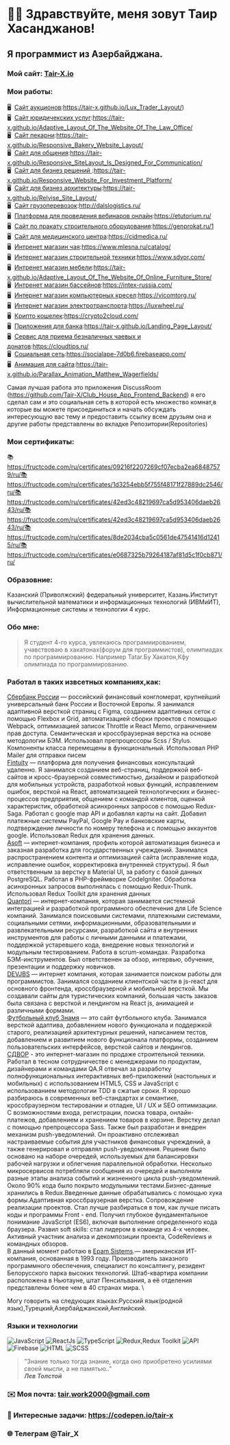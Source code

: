 # 👋🏻 Здравствуйте, меня зовут **Таир Хасанджанов**!
## Я программист из Азербайджана.
### Мой сайт: [Tair-X.io](https://tair-x.github.io/Portfolio_Site_Layout/)

### Мои работы:
🖥️&nbsp; [Сайт аукционов](https://tair-x.github.io/Lux_Trader_Layout/):https://tair-x.github.io/Lux_Trader_Layout/) \
🖥️&nbsp; [Сайт юридичекских услуг](https://tair-x.github.io/Adaptive_Layout_Of_The_Website_Of_The_Law_Office/):https://tair-x.github.io/Adaptive_Layout_Of_The_Website_Of_The_Law_Office/ \
🖥️&nbsp; [Сайт пекарни](https://tair-x.github.io/Responsive_Bakery_Website_Layout/):https://tair-x.github.io/Responsive_Bakery_Website_Layout/ \
🖥️&nbsp; [Сайт для общения](https://tair-x.github.io/Responsive_SiteLayout_Is_Designed_For_Communication/):https://tair-x.github.io/Responsive_SiteLayout_Is_Designed_For_Communication/ \
🖥️&nbsp; [Сайт для бизнез решений ](https://tair-x.github.io/Responsive_Website_For_Investment_Platform/):https://tair-x.github.io/Responsive_Website_For_Investment_Platform/ \
🖥️&nbsp; [Сайт для бизнез архитектуры](https://tair-x.github.io/Relvise_Site_Layout/):https://tair-x.github.io/Relvise_Site_Layout/ \
🖥️&nbsp; [Сайт грузоперевозок](http://dalslogistics.ru/):http://dalslogistics.ru/ \
🖥️&nbsp; [Платформа для проведения вебинаров онлайн](https://etutorium.ru/):https://etutorium.ru/ \
🖥️&nbsp; [Сайт по пракату строительного оборудования](https://genprokat.ru/):https://genprokat.ru/1 \
🖥️&nbsp; [Сайт для медицинского центра](https://cidmedica.ru/):https://cidmedica.ru/ \
🖥️&nbsp; [Интренет магазин чая](https://www.mlesna.ru/catalog/):https://www.mlesna.ru/catalog/ \
🖥️&nbsp; [Интернет магазин строительной техники](https://www.sdvor.com/):https://www.sdvor.com/ \
🖥️&nbsp; [Интренет магазин мебели](https://tair-x.github.io/Adaptive_Layout_Of_The_Website_Of_Online_Furniture_Store/):https://tair-x.github.io/Adaptive_Layout_Of_The_Website_Of_Online_Furniture_Store/ \
🖥️&nbsp; [Интренет магазин бассейнов](https://intex-russia.com/):https://intex-russia.com/ \
🖥️&nbsp; [Интернет магазин компьютерных кресел](https://vicomtorg.ru/):https://vicomtorg.ru/ \
🖥️&nbsp; [Интернет магазин электротранспорта](https://luxwheel.ru/):https://luxwheel.ru/ \
🖥️&nbsp; [Крипто кошелек](https://crypto2cloud.com/):https://crypto2cloud.com/ \
🖥️&nbsp; [Приложения для банка](https://tair-x.github.io/Landing_Page_Layout/):https://tair-x.github.io/Landing_Page_Layout/ \
🖥️&nbsp; [Сервис для приема безналичных чаевых и донатов](https://cloudtips.ru/):https://cloudtips.ru/ \
🖥️&nbsp; [Социальная сеть](https://socialape-7d0b6.firebaseapp.com/):https://socialape-7d0b6.firebaseapp.com/ \
🖥️&nbsp; [Анимация для сайта](https://tair-x.github.io/Parallax_Animation_Matthew_Wagerfields/):https://tair-x.github.io/Parallax_Animation_Matthew_Wagerfields/

Самая лучшая работа это приложения DiscussRoom (https://github.com/Tair-X/Club_House_App_Frontend_Backend) 
я его сделал сам и это социальная сеть в которой есть множество комнат,в которые вы можете присоединиться и начать обсуждать интересующую вас тему и предоставить ссылку всем друзьям она и другие работы представлены во вкладке Репозитории(Repositories) 

### Мои сертификаты:
📚https://fructcode.com/ru/certificates/09216f2207269cf07ecba2ea68487579/ru/📚https://fructcode.com/ru/certificates/1d3254ebb5f755f48171f27889dc2546/ru/📚https://fructcode.com/ru/certificates/42ed3c48219697ca5d953406daeb2643/ru/📚https://fructcode.com/ru/certificates/42ed3c48219697ca5d953406daeb2643/ru/📚https://fructcode.com/ru/certificates/8de2034cba5c0561de47541416d12415/ru/📚https://fructcode.com/ru/certificates/e0687325b79264187af81d5c1f0cb871/ru/

### Образовние:
Казанский (Приволжский) федеральный университет, Казань.Институт вычислительной математики и информационных технологий (ИВМиИТ), Информационные системы и технологии 4 курс.

### Обо мне:
> Я студент 4-го курса, увлекаюсь програмиированием, учавствоваю в хакатонах(форум для программистов), олимпиадах по программированию. Например Tatar.Бу Хакатон,Кфу олимпиада по программированию. 
### Работал в таких извсетных компаниях,как: 
[Сбербанк России](https://www.sberbank.ru/ru/person) — российский финансовый конгломерат, крупнейший универсальный банк России и Восточной Европы. Я занимался адаптивной версткой страниц с Figma, созданием адаптивных сеток с помощью Flexbox и Grid, автоматизацией сборки проектов с помощью Webpack, оптимизацией записок Throttle и React Memo, ограничением прав доступа. Семантическая и кроссбраузерная верстка на основе методологии БЭМ. Использовал препроцессоры Scss / Stylus. Компоненты класса перемещены в функциональный. Использовал PHP Mailer для отправки писем \
[Fintuity](https://fintuity.com/) — платформа для получения финансовых консультаций удаленно. Я занимался созданием веб-страниц, поддержкой веб-сайтов и кросс-браузерной совместимостью, дизайном и разработкой для мобильных устройств, разработкой новых функций, исправлением ошибок, версткой на React, автоматизацией технологических и бизнес-процессов предприятия, общением с командой клиентов, оценкой характеристик, обработкой асинхронных запросов с помощью Redux-Saga. Работал с google map API и добавлял карты на сайт. Добавил платежные системы PayPal, Google Pay и банковские карты, подтверждение личности по номеру телефона и с помощью аккаунтов google. Использовал Redux для хранения данных. \
[Asoft](http://www.asoft.ru/) — интернет-компания, профиль которой автоматизация бизнеса и заказная разработка для государственных учреждений. Занимался распространением контента и оптимизацией сайта (исправление кода, исправление ошибок, корректировка внутренней структуры). Я был ответственным за верстку в Material UI, за работу с базой данных PostgreSQL. Работал в PHP-фреймворке CodeIgniter. Обработка асинхронных запросов выполнялась с помощью Redux-Thunk. Использовал Redux Toolkit для хранения данных \
[Quantori](www.quantori.com) — интернет-компания, которая занимается системной интеграцией и разработкой программного обеспечения для Life Science компаний. Занимался поисковыми системами, платежными системами, социальными сетями, информационными, образовательными и развлекательными ресурсами, разработкой сайта и внутренних инструментов для работы с личными данными и платежами, поддержкой устаревшего кода, внедрение новых технологий и модульным тестированием. Работа в scrum-командах. Разработка БЭМ-инструментов. Был ответственен за обзор, интервью, обучение, презентации и поддержку новичков. \
[DEVJBS](https://devjbs.com/about-us) — интернет компания, которая занимается поиском работы для программистов. Занимался созданием клиентской части в js-react для основного фронтенда, кроссбраузерной и мобильной версткой. Мы создавали сайты для туристических компаний, большая часть заказов была связана с версткой и лендингом на React js, анимацией и различными формами. \
[Футбольный клуб Знамя](http://fc-znamya.ru/) — это сайт футбольного клуба. Занимался версткой адаптива, добавлением нового функционала и поддержкой старого, реализацией архитектурных решений, написанием тестов, добавлением и развитием нового функционала платформы, cозданием пользовательских интерфейсов, версткой сайтов и лендингов. \
[СДВОР](https://www.sdvor.com/) - это интернет-магазин по продаже строительной техники. Работал в тесном сотрудничестве с менеджерами по продуктам, дизайнерами и командами QA.Я отвечал за разработку полнофункциональных интерактивных веб-приложений (настольных и мобильных) с использованием HTML5, CSS и JavaScript с использованием методологии TDD в сжатые сроки. Я хорошо разбираюсь в современных веб-стандартах и семантике, кроссбраузерном тестировании и отладке, UI / UX и SEO оптимизации.  С возможностями входа, регистрации, поиска товара, онлайн-платежов, добавлением и хранением товаров в корзине. Верстку делал с помощью препроцессора Sass.
Также был разработан и внедрен механизм push-уведомлений. Он проактивно отслеживал настраиваемые события для участников финансовых учреждений, а также генерировал и отправлял push-уведомления. Решение было основано на наборе очередей, используемых для балансировки рабочей нагрузки и облегчения параллельной обработки. Несколько микросервисов потребляли сообщения из очередей и выполняли разные этапы анализа событий и жизненного цикла push-уведомлений. Около 90% кода было покрыто модульными тестами.Бизнес-данные хранились в Redux.Введенные данные обрабатывались с помощью хука формы.Адаптивная кроссбраузерная верстка. Сопровождение реализации проектов.
Стал лучше разбираться в том, как лучше писать коды и программы Front - end. Получил глубокое фундаментальное понимание JavaScript (ES6), включая выполнение определенного кода браузера. Развил soft skills: стал лидером в команде из 4-х человек. Активный участник анализа и декомпозиции проекта, CodeReviews и командных обзоров. \
В данный момент работаю в [Epam Sistems](https://www.epam-group.ru/).— американская ИТ-компания, основанная в 1993 году. Производитель заказного программного обеспечения, специалист по консалтингу, резидент Белорусского парка высоких технологий. Штаб-квартира компании расположена в Ньютауне, штат Пенсильвания, а её отделения представлены более чем в 40 странах мира. \

Могу говорить на следующих языках:Русский язык(родной язык),Турецкий,Азербайджанский,Английский.

### Языки и технологии
![JavaScript](https://img.shields.io/badge/-JavaScript-090909?style=for-the-badge&logo=JavaScript)
![ReactJs](https://img.shields.io/badge/-ReactJs-090909?style=for-the-badge&logo=React)
![TypeScript](https://img.shields.io/badge/-TypeScript-090909?style=for-the-badge&logo=TypeScript)
![Redux,Redux Toolkit](https://img.shields.io/badge/-Redux-090909?style=for-the-badge&logo=Redux)
![API](https://img.shields.io/badge/-REST&#032;API-090909?style=for-the-badge)
![Firebase](https://img.shields.io/badge/-Firebase-090909?style=for-the-badge&logo=Firebase)
![HTML](https://img.shields.io/badge/-HTML-090909?style=for-the-badge&logo=html5)
![SCSS](https://img.shields.io/badge/-CSS-090909?style=for-the-badge&logo=css3)

> "Знание только тогда знание, когда оно приобретено уси­лиями своей мысли, а не памятью.." <br/>
> ***Лев Толстой***

### ✉️ Моя почта: tair.work2000@gmail.com
### 📝 Интересные задачи: https://codepen.io/tair-x
### 🌐 Телеграм @Tair_X
